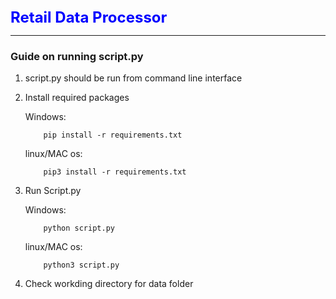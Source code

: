 <span style="color:blue; font-size:24px;font-weight:bold;">
Retail Data Processor</span>

---

### Guide on running script.py

1. script.py should be run from command line interface

2. Install required packages

   Windows:

   ```
       pip install -r requirements.txt
   ```

   linux/MAC os:

   ```
       pip3 install -r requirements.txt
   ```

3. Run Script.py

   Windows:

   ```
       python script.py
   ```

   linux/MAC os:

   ```
       python3 script.py
   ```

4. Check workding directory for data folder
